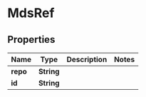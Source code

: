 
# MdsRef

## Properties
Name | Type | Description | Notes
------------ | ------------- | ------------- | -------------
**repo** | **String** |  | 
**id** | **String** |  | 



